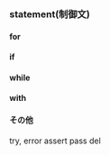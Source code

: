 ### statement(制御文)

#### for

#### if

#### while

#### with

#### その他

  try, error
  assert
  pass
  del
